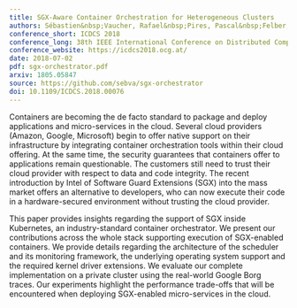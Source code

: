 ```yaml
---
title: SGX-Aware Container Orchestration for Heterogeneous Clusters
authors: Sébastien&nbsp;Vaucher, Rafael&nbsp;Pires, Pascal&nbsp;Felber, Marcelo&nbsp;Pasin, Valerio&nbsp;Schiavoni, Christof&nbsp;Fetzer
conference_short: ICDCS 2018
conference_long: 38th IEEE International Conference on Distributed Computing Systems, Vienna, Austria, 2018
conference_website: https://icdcs2018.ocg.at/
date: 2018-07-02
pdf: sgx-orchestrator.pdf
arxiv: 1805.05847
source: https://github.com/sebva/sgx-orchestrator
doi: 10.1109/ICDCS.2018.00076
---
```

Containers are becoming the de facto standard to package and deploy applications and micro-services in the cloud.
Several cloud providers (Amazon, Google, Microsoft) begin to offer native support on their infrastructure by integrating container orchestration tools within their cloud offering.
At the same time, the security guarantees that containers offer to applications remain questionable.
The customers still need to trust their cloud provider with respect to data and code integrity.
The recent introduction by Intel of Software Guard Extensions (SGX) into the mass market offers an alternative to developers, who can now execute their code in a hardware-secured environment without trusting the cloud provider.

This paper provides insights regarding the support of SGX inside Kubernetes, an industry-standard container orchestrator.
We present our contributions across the whole stack supporting execution of SGX-enabled containers.
We provide details regarding the architecture of the scheduler and its monitoring framework, the underlying operating system support and the required kernel driver extensions.
We evaluate our complete implementation on a private cluster using the real-world Google Borg traces.
Our experiments highlight the performance trade-offs that will be encountered when deploying SGX-enabled micro-services in the cloud.
